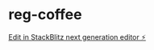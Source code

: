 # reg-coffee

[Edit in StackBlitz next generation editor ⚡️](https://stackblitz.com/~/github.com/myblackbeanca/reg-coffee)